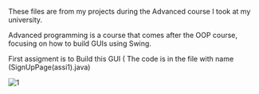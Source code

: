 These files are from my projects during the Advanced course I took at my university.

Advanced programming is a course that comes after the OOP course, focusing on how to build GUIs using Swing. 

First assigment is to Build this GUI ( The code is in the file with name (SignUpPage(assi1).java)



![1](https://github.com/Tojan-Naiem/Advance-course-projects/assets/131993607/6bc5fac5-ad68-4264-9bd8-c6c1b40e74cb)

